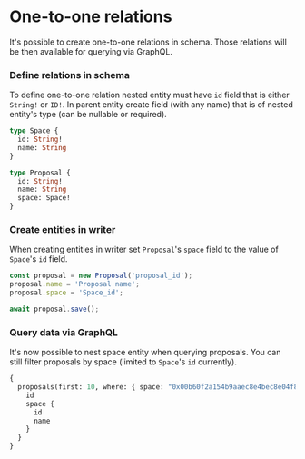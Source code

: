 # One-to-one relations

It's possible to create one-to-one relations in schema. Those relations will be then available for querying via GraphQL.

### Define relations in schema

To define one-to-one relation nested entity must have `id` field that is either `String!` or `ID!`. In parent entity create field (with any name) that is of nested entity's type (can be nullable or required).

```graphql
type Space {
  id: String!
  name: String
}

type Proposal {
  id: String!
  name: String
  space: Space!
}
```

### Create entities in writer&#x20;

When creating entities in writer set `Proposal`'s `space` field to the value of `Space`'s `id` field.

```typescript
const proposal = new Proposal('proposal_id');
proposal.name = 'Proposal name';
proposal.space = 'Space_id';

await proposal.save();
```

### Query data via GraphQL

It's now possible to nest space entity when querying proposals. You can still filter proposals by space (limited to `Space`'s `id` currently).

```graphql
{
  proposals(first: 10, where: { space: "0x00b60f2a154b9aaec8e4bec8e04f86d6cd92a9c993871e904bd815962603492d" }) {
    id
    space {
      id
      name
    }
  }
}
```
